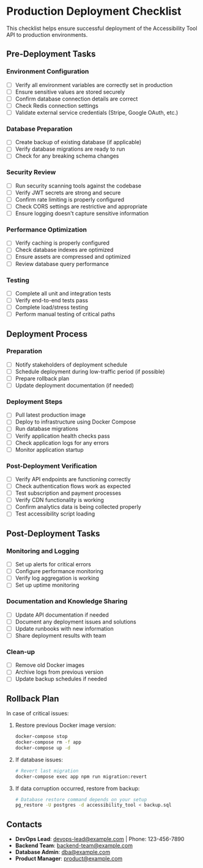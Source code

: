 # Production Deployment Checklist

This checklist helps ensure successful deployment of the Accessibility Tool API to production environments.

## Pre-Deployment Tasks

### Environment Configuration
- [ ] Verify all environment variables are correctly set in production
- [ ] Ensure sensitive values are stored securely
- [ ] Confirm database connection details are correct
- [ ] Check Redis connection settings
- [ ] Validate external service credentials (Stripe, Google OAuth, etc.)

### Database Preparation
- [ ] Create backup of existing database (if applicable)
- [ ] Verify database migrations are ready to run
- [ ] Check for any breaking schema changes

### Security Review
- [ ] Run security scanning tools against the codebase
- [ ] Verify JWT secrets are strong and secure
- [ ] Confirm rate limiting is properly configured
- [ ] Check CORS settings are restrictive and appropriate
- [ ] Ensure logging doesn't capture sensitive information

### Performance Optimization
- [ ] Verify caching is properly configured
- [ ] Check database indexes are optimized
- [ ] Ensure assets are compressed and optimized
- [ ] Review database query performance

### Testing
- [ ] Complete all unit and integration tests
- [ ] Verify end-to-end tests pass
- [ ] Complete load/stress testing
- [ ] Perform manual testing of critical paths

## Deployment Process

### Preparation
- [ ] Notify stakeholders of deployment schedule
- [ ] Schedule deployment during low-traffic period (if possible)
- [ ] Prepare rollback plan
- [ ] Update deployment documentation (if needed)

### Deployment Steps
- [ ] Pull latest production image
- [ ] Deploy to infrastructure using Docker Compose
- [ ] Run database migrations
- [ ] Verify application health checks pass
- [ ] Check application logs for any errors
- [ ] Monitor application startup

### Post-Deployment Verification
- [ ] Verify API endpoints are functioning correctly
- [ ] Check authentication flows work as expected
- [ ] Test subscription and payment processes
- [ ] Verify CDN functionality is working
- [ ] Confirm analytics data is being collected properly
- [ ] Test accessibility script loading

## Post-Deployment Tasks

### Monitoring and Logging
- [ ] Set up alerts for critical errors
- [ ] Configure performance monitoring
- [ ] Verify log aggregation is working
- [ ] Set up uptime monitoring

### Documentation and Knowledge Sharing
- [ ] Update API documentation if needed
- [ ] Document any deployment issues and solutions
- [ ] Update runbooks with new information
- [ ] Share deployment results with team

### Clean-up
- [ ] Remove old Docker images
- [ ] Archive logs from previous version
- [ ] Update backup schedules if needed

## Rollback Plan

In case of critical issues:

1. Restore previous Docker image version:
   ```bash
   docker-compose stop
   docker-compose rm -f app
   docker-compose up -d
   ```

2. If database issues:
   ```bash
   # Revert last migration
   docker-compose exec app npm run migration:revert
   ```

3. If data corruption occurred, restore from backup:
   ```bash
   # Database restore command depends on your setup
   pg_restore -U postgres -d accessibility_tool < backup.sql
   ```

## Contacts

- **DevOps Lead**: devops-lead@example.com | Phone: 123-456-7890
- **Backend Team**: backend-team@example.com
- **Database Admin**: dba@example.com
- **Product Manager**: product@example.com

